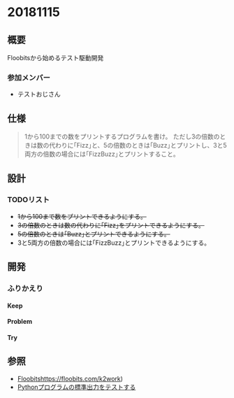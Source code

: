 # 20181115

## 概要
Floobitsから始めるテスト駆動開発

### 参加メンバー
+ テストおじさん

## 仕様
> 1から100までの数をプリントするプログラムを書け。
> ただし3の倍数のときは数の代わりに｢Fizz｣と、5の倍数のときは｢Buzz｣とプリントし、3と5両方の倍数の場合には｢FizzBuzz｣とプリントすること。

## 設計
### TODOリスト
+ ~~1から100まで数をプリントできるようにする。~~
+ ~~3の倍数のときは数の代わりに｢Fizz｣をプリントできるようにする。~~
+ ~~5の倍数のときは｢Buzz｣とプリントできるようにする。~~
+ 3と5両方の倍数の場合には｢FizzBuzz｣とプリントできるようにする。


## 開発
### ふりかえり
#### Keep
#### Problem
#### Try

## 参照
+ [Floobits]()https://floobits.com/k2work)
+ [Pythonプログラムの標準出力をテストする](https://qiita.com/Asayu123/items/6f2471aa5ebe597b2638)
